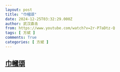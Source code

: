 ```yaml
---
layout: post
title: "巾幗頌"
date: 2024-12-25T03:32:29.000Z
author: 武汉直击
from: https://www.youtube.com/watch?v=2r-P7aDtz-Q
tags: [ 方斌 ]
comments: True
categories: [ 方斌 ]
---
```

<!--1735097549000-->
[巾幗頌](https://www.youtube.com/watch?v=2r-P7aDtz-Q)
------

<div>

</div>
